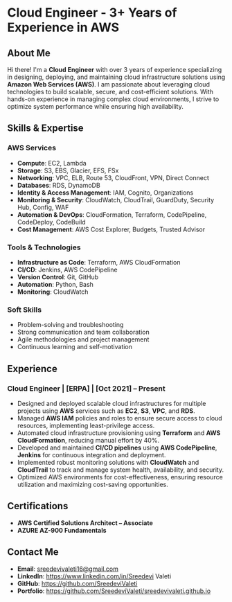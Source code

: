 # Cloud Engineer - 3+ Years of Experience in AWS

## About Me
Hi there! I'm a **Cloud Engineer** with over 3 years of experience specializing in designing, deploying, and maintaining cloud infrastructure solutions using **Amazon Web Services (AWS)**. I am passionate about leveraging cloud technologies to build scalable, secure, and cost-efficient solutions. With hands-on experience in managing complex cloud environments, I strive to optimize system performance while ensuring high availability.

## Skills & Expertise

### AWS Services
- **Compute**: EC2, Lambda
- **Storage**: S3, EBS, Glacier, EFS, FSx
- **Networking**: VPC, ELB, Route 53, CloudFront, VPN, Direct Connect
- **Databases**: RDS, DynamoDB
- **Identity & Access Management**: IAM, Cognito, Organizations
- **Monitoring & Security**: CloudWatch, CloudTrail, GuardDuty, Security Hub, Config, WAF
- **Automation & DevOps**: CloudFormation, Terraform, CodePipeline, CodeDeploy, CodeBuild
- **Cost Management**: AWS Cost Explorer, Budgets, Trusted Advisor

### Tools & Technologies
- **Infrastructure as Code**: Terraform, AWS CloudFormation
- **CI/CD**: Jenkins, AWS CodePipeline
- **Version Control**: Git, GitHub
- **Automation**: Python, Bash
- **Monitoring**: CloudWatch

### Soft Skills
- Problem-solving and troubleshooting
- Strong communication and team collaboration
- Agile methodologies and project management
- Continuous learning and self-motivation

## Experience

### Cloud Engineer | [ERPA] | [Oct 2021] – Present
- Designed and deployed scalable cloud infrastructures for multiple projects using **AWS** services such as **EC2**, **S3**, **VPC**, and **RDS**.
- Managed **AWS IAM** policies and roles to ensure secure access to cloud resources, implementing least-privilege access.
- Automated cloud infrastructure provisioning using **Terraform** and **AWS CloudFormation**, reducing manual effort by 40%.
- Developed and maintained **CI/CD pipelines** using **AWS CodePipeline**, **Jenkins** for continuous integration and deployment.
- Implemented robust monitoring solutions with **CloudWatch** and **CloudTrail** to track and manage system health, availability, and security.
- Optimized AWS environments for cost-effectiveness, ensuring resource utilization and maximizing cost-saving opportunities.

## Certifications
- **AWS Certified Solutions Architect – Associate**
- **AZURE AZ-900 Fundamentals** 

## Contact Me
- **Email**: sreedevivaleti16@gmail.com
- **LinkedIn**: https://www.linkedin.com/in/Sreedevi Valeti
- **GitHub**: https://github.com/SreedeviValeti
- **Portfolio**: https://github.com/SreedeviValeti/sreedevivaleti.github.io
